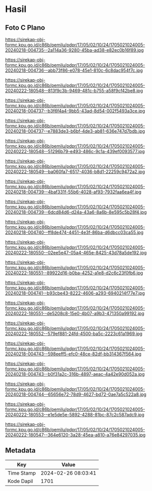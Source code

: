 # Hasil

## Foto C Plano

https://sirekap-obj-formc.kpu.go.id/c86b/pemilu/pdpr/17/05/02/10/24/1705021024005-20240218-004735--2a114a36-9280-45ba-ad38-e82ec0b16f89.jpg

https://sirekap-obj-formc.kpu.go.id/c86b/pemilu/pdpr/17/05/02/10/24/1705021024005-20240218-004736--abb73f86-e078-45e1-810c-6c8dac954f7c.jpg

https://sirekap-obj-formc.kpu.go.id/c86b/pemilu/pdpr/17/05/02/10/24/1705021024005-20240222-180548--813f9c3b-9469-481c-b755-a58f9cf42be8.jpg

https://sirekap-obj-formc.kpu.go.id/c86b/pemilu/pdpr/17/05/02/10/24/1705021024005-20240218-004737--b3f6f4a4-9bb5-43ad-8d54-002f5493a3ce.jpg

https://sirekap-obj-formc.kpu.go.id/c86b/pemilu/pdpr/17/05/02/10/24/1705021024005-20240218-004737--e7883de3-b6bf-4de3-ab81-636e747d7bdb.jpg

https://sirekap-obj-formc.kpu.go.id/c86b/pemilu/pdpr/17/05/02/10/24/1705021024005-20240222-180548--51296b79-e493-486c-9c1a-439ef0093577.jpg

https://sirekap-obj-formc.kpu.go.id/c86b/pemilu/pdpr/17/05/02/10/24/1705021024005-20240222-180549--ba060fa7-6517-4036-b8d1-22259c9472a2.jpg

https://sirekap-obj-formc.kpu.go.id/c86b/pemilu/pdpr/17/05/02/10/24/1705021024005-20240218-004739--4baf331f-55b6-4028-af93-7932faa6ea4f.jpg

https://sirekap-obj-formc.kpu.go.id/c86b/pemilu/pdpr/17/05/02/10/24/1705021024005-20240218-004739--6dcd84d6-d24a-43a6-8a6b-8e595c5b28f4.jpg

https://sirekap-obj-formc.kpu.go.id/c86b/pemilu/pdpr/17/05/02/10/24/1705021024005-20240218-004740--ff8de474-4451-4e3f-86ba-d6dbcc03ca55.jpg

https://sirekap-obj-formc.kpu.go.id/c86b/pemilu/pdpr/17/05/02/10/24/1705021024005-20240222-180550--02ee5e47-05a4-465e-8425-43d78a5de192.jpg

https://sirekap-obj-formc.kpu.go.id/c86b/pemilu/pdpr/17/05/02/10/24/1705021024005-20240222-180551--89922d16-b0ba-4252-a1e8-d2c6c23f0fb6.jpg

https://sirekap-obj-formc.kpu.go.id/c86b/pemilu/pdpr/17/05/02/10/24/1705021024005-20240218-004741--b93cbe43-8222-4606-a293-6940214f77e7.jpg

https://sirekap-obj-formc.kpu.go.id/c86b/pemilu/pdpr/17/05/02/10/24/1705021024005-20240222-180551--de5208c8-15e0-4b07-a9b3-471350a99192.jpg

https://sirekap-obj-formc.kpu.go.id/c86b/pemilu/pdpr/17/05/02/10/24/1705021024005-20240222-180552--579ef881-24fd-4500-ba5c-2223c61a1969.jpg

https://sirekap-obj-formc.kpu.go.id/c86b/pemilu/pdpr/17/05/02/10/24/1705021024005-20240218-004743--598eeff5-efc0-48ce-82df-bb314367f564.jpg

https://sirekap-obj-formc.kpu.go.id/c86b/pemilu/pdpr/17/05/02/10/24/1705021024005-20240218-004743--b0f31a2c-316b-4897-aeac-4a42e90d052a.jpg

https://sirekap-obj-formc.kpu.go.id/c86b/pemilu/pdpr/17/05/02/10/24/1705021024005-20240218-004744--65656e72-78d9-4627-bd72-0ae7a5c522a8.jpg

https://sirekap-obj-formc.kpu.go.id/c86b/pemilu/pdpr/17/05/02/10/24/1705021024005-20240222-180553--e1e5de5e-5892-4288-81bc-87c2c587adc9.jpg

https://sirekap-obj-formc.kpu.go.id/c86b/pemilu/pdpr/17/05/02/10/24/1705021024005-20240222-180547--364e6120-3a28-45ea-a810-a76e84297035.jpg


## Metadata

| Key        | Value               |
| ---------- | ------------------- |
| Time Stamp | 2024-02-26 08:03:41 |
| Kode Dapil | 1701                |



